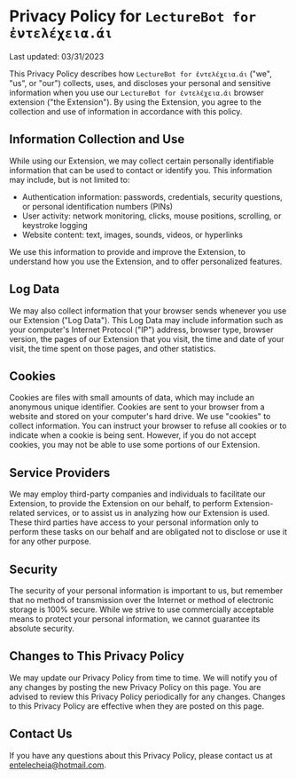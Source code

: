 # Privacy Policy for `LectureBot for ἐντελέχεια.άι`

Last updated: 03/31/2023

This Privacy Policy describes how `LectureBot for ἐντελέχεια.άι` ("we", "us", or "our") collects, uses, and discloses your personal and sensitive information when you use our `LectureBot for ἐντελέχεια.άι` browser extension ("the Extension"). By using the Extension, you agree to the collection and use of information in accordance with this policy.

## Information Collection and Use

While using our Extension, we may collect certain personally identifiable information that can be used to contact or identify you. This information may include, but is not limited to:

- Authentication information: passwords, credentials, security questions, or personal identification numbers (PINs)
- User activity: network monitoring, clicks, mouse positions, scrolling, or keystroke logging
- Website content: text, images, sounds, videos, or hyperlinks

We use this information to provide and improve the Extension, to understand how you use the Extension, and to offer personalized features.

## Log Data

We may also collect information that your browser sends whenever you use our Extension ("Log Data"). This Log Data may include information such as your computer's Internet Protocol ("IP") address, browser type, browser version, the pages of our Extension that you visit, the time and date of your visit, the time spent on those pages, and other statistics.

## Cookies

Cookies are files with small amounts of data, which may include an anonymous unique identifier. Cookies are sent to your browser from a website and stored on your computer's hard drive. We use "cookies" to collect information. You can instruct your browser to refuse all cookies or to indicate when a cookie is being sent. However, if you do not accept cookies, you may not be able to use some portions of our Extension.

## Service Providers

We may employ third-party companies and individuals to facilitate our Extension, to provide the Extension on our behalf, to perform Extension-related services, or to assist us in analyzing how our Extension is used. These third parties have access to your personal information only to perform these tasks on our behalf and are obligated not to disclose or use it for any other purpose.

## Security

The security of your personal information is important to us, but remember that no method of transmission over the Internet or method of electronic storage is 100% secure. While we strive to use commercially acceptable means to protect your personal information, we cannot guarantee its absolute security.

## Changes to This Privacy Policy

We may update our Privacy Policy from time to time. We will notify you of any changes by posting the new Privacy Policy on this page. You are advised to review this Privacy Policy periodically for any changes. Changes to this Privacy Policy are effective when they are posted on this page.

## Contact Us

If you have any questions about this Privacy Policy, please contact us at [entelecheia@hotmail.com](entelecheia@hotmail.com).
